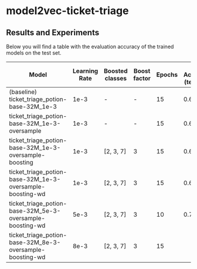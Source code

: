 # model2vec-ticket-triage

## Results and Experiments

Below you will find a table with the evaluation accuracy of the trained models on the test set.

| Model | Learning Rate | Boosted classes | Boost factor | Epochs | Eval Accuracy (test set) |
| --- | --- | --- | --- | --- | --- |
| (baseline) ticket_triage_potion-base-32M_1e-3 | 1e-3 | - | - | 15 | 0.60 |
| ticket_triage_potion-base-32M_1e-3-oversample | 1e-3 | - | - | 15 | 0.61 | 
| ticket_triage_potion-base-32M_1e-3-oversample-boosting | 1e-3 | [2, 3, 7] | 3 | 15 | 0.63 |
| ticket_triage_potion-base-32M_1e-3-oversample-boosting-wd | 1e-3 | [2, 3, 7] | 3 | 15 | 0.64 |
| ticket_triage_potion-base-32M_5e-3-oversample-boosting-wd | 5e-3 | [2, 3, 7] | 3 | 10 | 0.70 |
| ticket_triage_potion-base-32M_8e-3-oversample-boosting-wd | 8e-3 | [2, 3, 7] | 3 | 15 |  |

